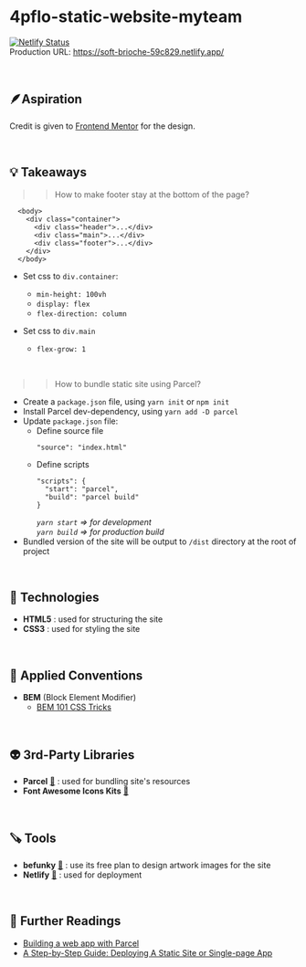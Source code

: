 # 4pflo-static-website-myteam

[![Netlify Status](https://api.netlify.com/api/v1/badges/d8ca0b0f-648b-4be3-813f-d43a1acb6c13/deploy-status)](https://app.netlify.com/sites/soft-brioche-59c829/deploys)\
Production URL: https://soft-brioche-59c829.netlify.app/

<br />

## 🪶Aspiration

Credit is given to [Frontend Mentor](<[frontendmentor.io](https://www.frontendmentor.io/challenges/myteam-multipage-website-mxlEauvW)>) for the design.

<br />

## 💡 Takeaways

> > How to make footer stay at the bottom of the page?

```
  <body>
    <div class="container">
      <div class="header">...</div>
      <div class="main">...</div>
      <div class="footer">...</div>
    </div>
  </body>
```

- Set css to `div.container`:

  - `min-height: 100vh`
  - `display: flex`
  - `flex-direction: column`

- Set css to `div.main`
  - `flex-grow: 1`

<br />

> > How to bundle static site using Parcel?

- Create a `package.json` file, using `yarn init` or `npm init`
- Install Parcel dev-dependency, using `yarn add -D parcel`
- Update `package.json` file:
  - Define source file
    ```
    "source": "index.html"
    ```
  - Define scripts
    ```
    "scripts": {
      "start": "parcel",
      "build": "parcel build"
    }
    ```
    _`yarn start` => for development_\
    _`yarn build` => for production build_
- Bundled version of the site will be output to `/dist` directory at the root of project

<br />

## 👾 Technologies

- **HTML5** : used for structuring the site
- **CSS3** : used for styling the site

<br />

## 💎 Applied Conventions

- **BEM** (Block Element Modifier)
  - [BEM 101 CSS Tricks](https://css-tricks.com/bem-101/)

<br />

## 👽 3rd-Party Libraries

- **Parcel** [🔗](https://parceljs.org/) : used for bundling site's resources
- **Font Awesome Icons Kits** [🔗](https://fontawesome.com/docs/web/setup/use-kit)

<br />

## 🪚 Tools

- **befunky** [🔗](https://www.befunky.com/) : use its free plan to design artwork images for the site
- **Netlify** [🔗](https://www.netlify.com/) : used for deployment

<br />

## 📒 Further Readings

- [Building a web app with Parcel](https://parceljs.org/getting-started/webapp/)
- [A Step-by-Step Guide: Deploying A Static Site or Single-page App](https://www.netlify.com/blog/2016/10/27/a-step-by-step-guide-deploying-a-static-site-or-single-page-app/)
